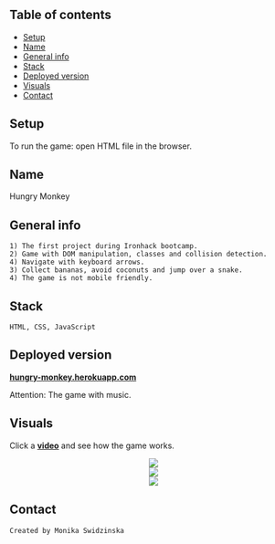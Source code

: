 ## Table of contents
* [Setup](#setup)
* [Name](#name)
* [General info](#general-info)
* [Stack](#stack)
* [Deployed version](#deployed-version)
* [Visuals](#visuals)
* [Contact](#contact)

## Setup
To run the game: open HTML file in the browser.
## Name
Hungry Monkey
## General info
    1) The first project during Ironhack bootcamp.
    2) Game with DOM manipulation, classes and collision detection. 
    4) Navigate with keyboard arrows.
    3) Collect bananas, avoid coconuts and jump over a snake.
    4) The game is not mobile friendly.
## Stack    
    HTML, CSS, JavaScript
## Deployed version
<a href="https://hungry-monkey.herokuapp.com/"><b>hungry-monkey.herokuapp.com</b></a>

Attention: The game with music.
## Visuals
Click a <a href="https://youtu.be/UilWfBuWXoE"><b>video</b></a> and see how the game works.

<div style="display: flex; justify-content: center">
<img src="https://res.cloudinary.com/mokaweb/image/upload/c_scale,w_800/v1589967653/HungryMonkey/1_mpwwdv.png" />
</div>

<div style="display: flex; justify-content: center">
<img src="https://res.cloudinary.com/mokaweb/image/upload/c_scale,w_800/v1589967695/HungryMonkey/2_qdb4vy.png" />
</div>

<div style="display: flex; justify-content: center">
<img src="https://res.cloudinary.com/mokaweb/image/upload/c_scale,w_800/v1589967706/HungryMonkey/3_a2ete3.png" />
</div>

## Contact
    Created by Monika Swidzinska
